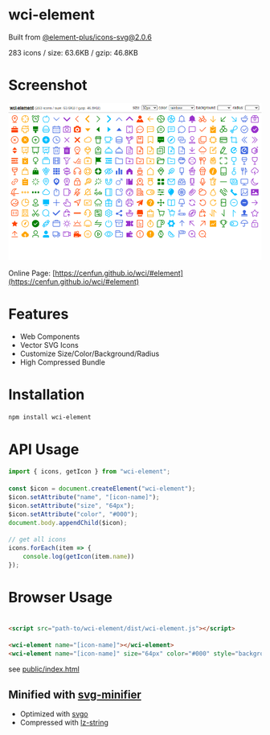 # wci-element
Built from [@element-plus/icons-svg@2.0.6](https://github.com/element-plus/element-plus-icons)  

283 icons / size: 63.6KB / gzip: 46.8KB  



# Screenshot
![screenshot](public/screenshot.png)

Online Page: [https://cenfun.github.io/wci/#element](https://cenfun.github.io/wci/#element)

# Features
* Web Components
* Vector SVG Icons 
* Customize Size/Color/Background/Radius
* High Compressed Bundle
# Installation
```sh
npm install wci-element
```
# API Usage
```js
import { icons, getIcon } from "wci-element";

const $icon = document.createElement("wci-element");
$icon.setAttribute("name", "[icon-name]");
$icon.setAttribute("size", "64px");
$icon.setAttribute("color", "#000");
document.body.appendChild($icon);

// get all icons
icons.forEach(item => {
    console.log(getIcon(item.name))
});
```
# Browser Usage
```html

<script src="path-to/wci-element/dist/wci-element.js"></script>

<wci-element name="[icon-name]"></wci-element>
<wci-element name="[icon-name]" size="64px" color="#000" style="background:#f5f5f5;"></wci-element>
```
see [public/index.html](public/index.html)

## Minified with [svg-minifier](https://github.com/cenfun/svg-minifier)
* Optimized with [svgo](https://github.com/svg/svgo)
* Compressed with [lz-string](https://github.com/pieroxy/lz-string)
